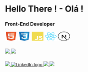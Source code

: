 # Hello There ! - Olá !

### Front-End Developer

<div>
 <img height="30" width="40" src="https://raw.githubusercontent.com/devicons/devicon/master/icons/html5/html5-original.svg">
 <img height="30" width="40" src="https://raw.githubusercontent.com/devicons/devicon/master/icons/css3/css3-original.svg">
 <img height="30" width="40" src="https://raw.githubusercontent.com/devicons/devicon/master/icons/javascript/javascript-plain.svg">
 <img height="30" width="40" src="https://raw.githubusercontent.com/devicons/devicon/master/icons/react/react-original.svg">
 <img height="30" width="40" src="https://raw.githubusercontent.com/devicons/devicon/master/icons/nextjs/nextjs-line.svg">
</div>
 
 ###
 
 <div>
  <a href="https://github.com/bzenky">
   <img height="180em" src="https://github-readme-stats.vercel.app/api?username=bzenky&show_icons=true&theme=darcula&include_all_commits=true&count_private=true"/>
   <img height="180em" src="https://github-readme-stats.vercel.app/api/top-langs/?username=bzenky&layout=compact&langs_count=16&theme=darcula"/>
  </a>
</div>

###
 
<a href = "mailto: bzenky@gmail.com">
 <img src="https://img.shields.io/badge/-Gmail-%23333?style=for-the-badge&logo=gmail&logoColor=white">
</a>

<a href = "https://www.linkedin.com/in/bzenky/" target="_blank">
 <img src="https://img.shields.io/badge/-LinkedIn-%230077B5?style=for-the-badge&logo=linkedin&logoColor=white" alt="LinkedIn logo" title="LinkedIn" />
</a>

<a href="https://www.youtube.com/channel/UCCe8rx30_1ZJ6M4oPzSJHiA" target="_blank">
 <img src="https://img.shields.io/badge/YouTube-FF0000?style=for-the-badge&logo=youtube&logoColor=white">
</a>

<a href="https://www.twiter.com/zenky" target="_blank">
 <img src="https://img.shields.io/badge/-Twitter-blueviolet?style=for-the-badge&logo=twitter&logoColor=white">
</a>
